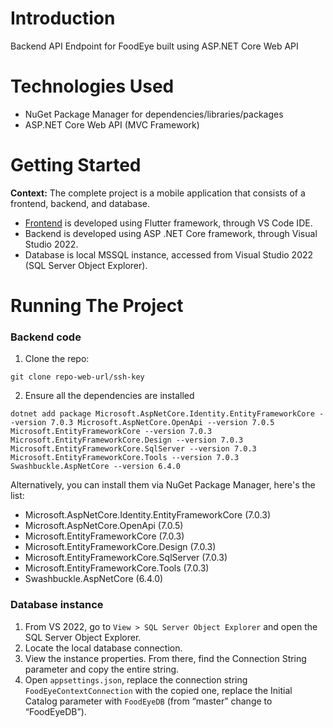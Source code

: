 # Introduction
Backend API Endpoint for FoodEye built using ASP.NET Core Web API 

# Technologies Used
- NuGet Package Manager for dependencies/libraries/packages
- ASP.NET Core Web API (MVC Framework)

# Getting Started
**Context:** The complete project is a mobile application that consists of a frontend, backend, and database. 
- [Frontend](https://github.com/BlueSky0322/food-eye-frontend) is developed using Flutter framework, through VS Code IDE.
- Backend is developed using ASP .NET Core framework, through Visual Studio 2022.
- Database is local MSSQL instance, accessed from Visual Studio 2022 (SQL Server Object Explorer). 

# Running The Project
### Backend code
1. Clone the repo:
```
git clone repo-web-url/ssh-key
```
2. Ensure all the dependencies are installed
```
dotnet add package Microsoft.AspNetCore.Identity.EntityFrameworkCore --version 7.0.3 Microsoft.AspNetCore.OpenApi --version 7.0.5 Microsoft.EntityFrameworkCore --version 7.0.3 Microsoft.EntityFrameworkCore.Design --version 7.0.3 Microsoft.EntityFrameworkCore.SqlServer --version 7.0.3 Microsoft.EntityFrameworkCore.Tools --version 7.0.3 Swashbuckle.AspNetCore --version 6.4.0
```
Alternatively, you can install them via NuGet Package Manager, here's the list:
- Microsoft.AspNetCore.Identity.EntityFrameworkCore (7.0.3)
- Microsoft.AspNetCore.OpenApi (7.0.5)
- Microsoft.EntityFrameworkCore (7.0.3)
- Microsoft.EntityFrameworkCore.Design (7.0.3)
- Microsoft.EntityFrameworkCore.SqlServer (7.0.3)
- Microsoft.EntityFrameworkCore.Tools (7.0.3)
- Swashbuckle.AspNetCore (6.4.0)

### Database instance
1. From VS 2022, go to `View > SQL Server Object Explorer` and open the SQL Server Object Explorer.
2. Locate the local database connection.
3. View the instance properties. From there, find the Connection String parameter and copy the entire string.
4. Open `appsettings.json`, replace the connection string `FoodEyeContextConnection` with the copied one, replace the Initial Catalog parameter with `FoodEyeDB` (from “master” change to “FoodEyeDB”). 
